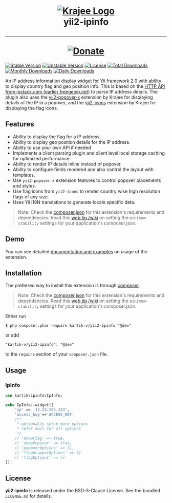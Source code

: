 <h1 align="center">
    <a href="http://demos.krajee.com" title="Krajee Demos" target="_blank">
        <img src="http://kartik-v.github.io/bootstrap-fileinput-samples/samples/krajee-logo-b.png" alt="Krajee Logo"/>
    </a>
    <br>
    yii2-ipinfo
    <hr>
    <a href="https://www.paypal.com/cgi-bin/webscr?cmd=_s-xclick&hosted_button_id=DTP3NZQ6G2AYU"
       title="Donate via Paypal" target="_blank">
        <img src="http://kartik-v.github.io/bootstrap-fileinput-samples/samples/donate.png" alt="Donate"/>
    </a>
</h1>

[![Stable Version](https://poser.pugx.org/kartik-v/yii2-widget-ipinfo/v/stable)](https://packagist.org/packages/kartik-v/yii2-widget-ipinfo)
[![Unstable Version](https://poser.pugx.org/kartik-v/yii2-widget-ipinfo/v/unstable)](https://packagist.org/packages/kartik-v/yii2-widget-ipinfo)
[![License](https://poser.pugx.org/kartik-v/yii2-ipinfo/license)](https://packagist.org/packages/kartik-v/yii2-ipinfo)
[![Total Downloads](https://poser.pugx.org/kartik-v/yii2-ipinfo/downloads)](https://packagist.org/packages/kartik-v/yii2-ipinfo)
[![Monthly Downloads](https://poser.pugx.org/kartik-v/yii2-ipinfo/d/monthly)](https://packagist.org/packages/kartik-v/yii2-ipinfo)
[![Daily Downloads](https://poser.pugx.org/kartik-v/yii2-ipinfo/d/daily)](https://packagist.org/packages/kartik-v/yii2-ipinfo)

An IP address information display widget for Yii framework 2.0 with ability to display country flag and geo position info. This is based on the [HTTP API from ipstack.com (earlier freegeoip.net)](https://ipstack.com/) to parse IP address details. The plugin also uses the [yii2-popover-x](http://demos.krajee.com/popover-x) extension by Krajee for displaying details of the IP in a popover, and the <a href="http://demos.krajee.com/icons">yii2-icons</a> extension by Krajee for displaying the flag icons. 

## Features  

- Ability to display the flag for a IP address.
- Ability to display geo position details for the IP address.
- Ability to use your own API if needed
- Implements a client parsing plugin and client level local storage caching for optimized performance.
- Ability to render IP details inline instead of popover.
- Ability to configure fields rendered and also control the layout with templates.
- Use `yii2-popover-x` extension features to control popover placements and styles.
- Use flag icons from `yii2-icons` to render country wise high resolution flags of any size.
- Uses Yii i18N translations to generate locale specific data.


> Note: Check the [composer.json](https://github.com/kartik-v/yii2-ipinfo/blob/master/composer.json) for this extension's requirements and dependencies. 
Read this [web tip /wiki](http://webtips.krajee.com/setting-composer-minimum-stability-application/) on setting the `minimum-stability` settings for your application's composer.json.

## Demo
You can see detailed [documentation and examples](http://demos.krajee.com/ipinfo) on usage of the extension.

## Installation

The preferred way to install this extension is through [composer](http://getcomposer.org/download/).

> Note: Check the [composer.json](https://github.com/kartik-v/yii2-ipinfo/blob/master/composer.json) for this extension's requirements and dependencies. 
Read this [web tip /wiki](http://webtips.krajee.com/setting-composer-minimum-stability-application/) on setting the `minimum-stability` settings for your application's composer.json.

Either run

```
$ php composer.phar require kartik-v/yii2-ipinfo "@dev"
```

or add

```
"kartik-v/yii2-ipinfo": "@dev"
```

to the ```require``` section of your `composer.json` file.

## Usage

### IpInfo

```php
use kartik\ipinfo\IpInfo;

echo IpInfo::widget([
    'ip' => '12.23.155.123',
    'access_key'=>'ACCESS_KEY'
    /**
     * optionally setup more options
     * refer docs for all options
     */
    // 'showFlag' => true,
    // 'showPopover' => true,
    // 'popoverOptions' => [],
    // 'flagWrapperOptions' => []
    // 'flagOptions' => []
]);
```

## License

**yii2-ipinfo** is released under the BSD-3-Clause License. See the bundled `LICENSE.md` for details.